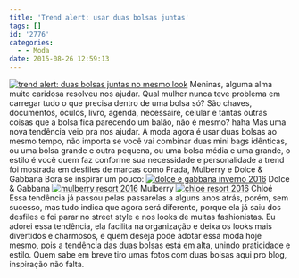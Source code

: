 ```yaml
---
title: 'Trend alert: usar duas bolsas juntas'
tags: []
id: '2776'
categories:
  - - Moda
date: 2015-08-26 12:59:13
---
```


[![trend alert: duas bolsas juntas no mesmo look](/images/2015/08/la-modella-mafia-model-street-style-at-Spring-2013-fashion-week-Chanel-Boy-bag-photographed-by-Tommy-Ton-via-style-2.jpg)](/images/2015/08/la-modella-mafia-model-street-style-at-Spring-2013-fashion-week-Chanel-Boy-bag-photographed-by-Tommy-Ton-via-style-2.jpg) Meninas, alguma alma muito caridosa resolveu nos ajudar. Qual mulher nunca teve problema em carregar tudo o que precisa dentro de uma bolsa só? São chaves, documentos, óculos, livro, agenda, necessaire, celular e tantas outras coisas que a bolsa fica parecendo um balão, não é mesmo? haha Mas uma nova tendência veio pra nos ajudar. A moda agora é usar duas bolsas ao mesmo tempo, não importa se você vai combinar duas mini bags idênticas, ou uma bolsa grande e outra pequena, ou uma bolsa média e uma grande, o estilo é você quem faz conforme sua necessidade e personalidade a trend foi mostrada em desfiles de marcas como Prada, Mulberry e Dolce & Gabbana  Bora se inspirar um pouco: [![dolce e gabbana inverno 2016](/images/2015/08/dolce-e-gabbana.jpg)](/images/2015/08/dolce-e-gabbana.jpg) Dolce & Gabbana [![mulberry resort 2016](/images/2015/08/Mulberry.jpg)](/images/2015/08/Mulberry.jpg) Mulberry [![chloé resort 2016](/images/2015/08/chloe.jpg)](/images/2015/08/chloe.jpg) Chloé Essa tendência já passou pelas passarelas a alguns anos atrás, porém, sem sucesso, mas tudo indica que agora será diferente, porque ela já saiu dos desfiles e foi parar no street style e nos looks de muitas fashionistas. Eu adorei essa tendência, ela facilita na organização e deixa os looks mais divertidos e charmosos, e quem deseja pode adotar essa moda hoje mesmo, pois a tendência das duas bolsas está em alta, unindo praticidade e estilo. Quem sabe em breve tiro umas fotos com duas bolsas aqui pro blog, inspiração não falta.
